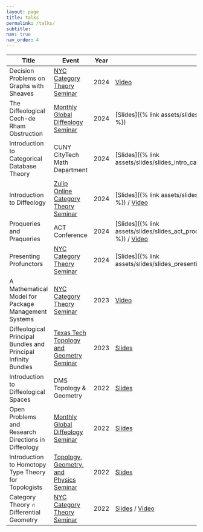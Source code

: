 ```yaml
---
layout: page
title: talks
permalink: /talks/
subtitle:
nav: true
nav_order: 4
---
```


| Title | Event | Year | Links |
| - | - | - | - |
| Decision Problems on Graphs with Sheaves | [NYC Category Theory Seminar](http://www.sci.brooklyn.cuny.edu/~noson/Seminar/index.html) | 2024 | [Video](https://www.youtube.com/watch?v=EOjeZ_5Xbls) |
| The Diffeological Cech-de Rham Obstruction | [Monthly Global Diffeology Seminar](https://diffeology.net/index.php/seminar/) | 2024 | [Slides]({% link assets/slides/slides_diffcechobstruction.pdf %}) |
| Introduction to Categorical Database Theory | CUNY CityTech Math Department | 2024 | [Slides]({% link assets/slides/slides_intro_categorical_data.pdf%})
| Introduction to Diffeology |[Zulip Online Category Theory Seminar](https://categorytheory.zulipchat.com/#narrow/stream/437647-event.3A-Online-CT-seminar) | 2024 | [Slides]({% link assets/slides/slides_introdiffeologyzulip.pdf %}) / [Video](https://www.youtube.com/watch?v=4tDJYLwXcL8&t=3s) |
| Proqueries and Praqueries | ACT Conference | 2024 | [Slides]({% link assets/slides/slides_act_proqueries_and_praqueries_2024.pdf %}) / [Video](https://www.youtube.com/watch?v=oeqM-iJZVOU&t=15s) |
| Presenting Profunctors | [NYC Category Theory Seminar](http://www.sci.brooklyn.cuny.edu/~noson/Seminar/index.html) | 2024 | [Slides]({% link assets/slides/slides_presentingprofunctors.pdf %}) / [Video](https://www.youtube.com/watch?v=0bquvu-kWRA&t=3203s) |
| A Mathematical Model for Package Management Systems | [NYC Category Theory Seminar](http://www.sci.brooklyn.cuny.edu/~noson/Seminar/index.html) | 2023 | [Video](https://www.youtube.com/watch?v=tbygkBD2dHc&t=43s) |
| Diffeological Principal Bundles and Principal Infinity Bundles | [Texas Tech Topology and Geometry Seminar](https://dmitripavlov.org/geometry) | 2023 | [Slides](https://drive.google.com/file/d/1BbGaYnPOLn8CZGGBq3Khs44ztLSESGl2/view) |
| Introduction to Diffeological Spaces | DMS Topology & Geometry | 2022 | [Slides](https://drive.google.com/file/d/1laorxybBP3UQYgtbtdx0gA7vqMvBdaix/view) |
| Open Problems and Research Directions in Diffeology | [Monthly Global Diffeology Seminar](https://diffeology.net/index.php/seminar/) | 2022 | [Slides](https://drive.google.com/file/d/1-If6ONQMWfUUD_CGekOT1cauoM10JtS7/view) |
| Introduction to Homotopy Type Theory for Topologists | [Topology, Geometry, and Physics Seminar](https://www.zeinalian.com/workshop) | 2022 | [Slides](https://drive.google.com/file/d/1Oat3IHwR5fj-d-StkxVk2fdWWg7P0U1U/view) |
| Category Theory ∩ Differential Geometry | [NYC Category Theory Seminar](http://www.sci.brooklyn.cuny.edu/~noson/Seminar/index.html) | 2022 | [Slides](https://drive.google.com/file/d/1JKAABeQlvrmTNekmZk_vYpKNpPbsa287/view) / [Video](https://www.youtube.com/watch?v=rGRL2DQW2zk&feature=youtu.be&ab_channel=TheNewYorkCityCategoryTheorySeminar) |
